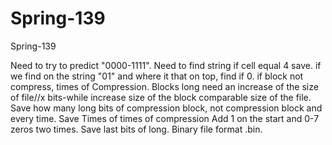 # Spring-139
Spring-139

Need to try to predict "0000-1111". Need to find string if cell equal 4 save. if we find on the string "01" and where it that on top, find if 0. if block not compress, times of Compression. Blocks long need an increase of the size of file//x bits-while increase size of the block comparable size of the file. Save how many long bits of compression block, not compression block and every time. Save Times of times of compression Add 1 on the start and 0-7 zeros two times. Save last bits of long. Binary file format .bin.


